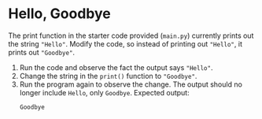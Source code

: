 # Hello, Goodbye

The print function in the starter code provided (`main.py`) currently prints out the string `"Hello"`. Modify the code, so instead of printing out `"Hello"`, it prints out `"Goodbye"`. 

1. Run the code and observe the fact the output says `"Hello"`.
2. Change the string in the `print()` function to `"Goodbye"`.
3. Run the program again to observe the change. The output should no longer include `Hello`, only `Goodbye`. Expected output:
    ```
    Goodbye
    ```
